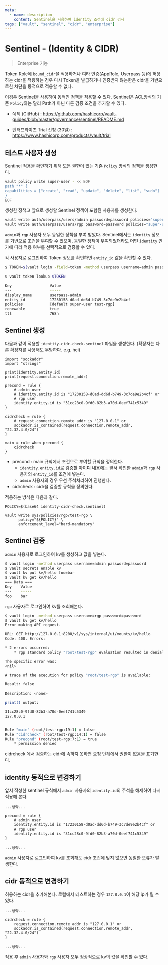 ```yaml
---
meta:
  - name: description
    content: Sentinel을 사용하여 identity 조건에 cidr 검사
tags: ["vault", "sentinel", "cidr", "enterprise"]
---
```

# Sentinel - (Identity & CIDR)

> Enterprise 기능

Token Role에 `bound_cidr`을 적용하거나 여타 인증(AppRole, Userpass 등)에 허용하는 cidr을 적용하는 경우 다시 Token을 발급하거나 인증받지 않는한은 cidr을 기반으로한 차단을 동적으로 적용할 수 없다.

이경우 Sentinel을 사용하여 동적인 정책을 적용할 수 있다. Sentinel은 ACL방식의 기존 `Policy`와는 달리 Path가 아닌 다른 검증 조건을 추가할 수 있다.

- 예제 (GitHub) : <https://github.com/hashicorp/vault-guides/blob/master/governance/sentinel/README.md>

- 엔터프라이즈 Trial 신청 (30일) : <https://www.hashicorp.com/products/vault/trial>

## 테스트 사용자 생성

Sentinel 적용을 확인하기 위해 모든 권한이 있는 기존 `Policy` 방식의 정책을 생성한다.

```bash
vault policy write super-user - << EOF
path "*" {
capabilities = ["create", "read", "update", "delete", "list", "sudo"]
}
EOF
```

생성한 정책고 앞으로 생성할 Sentinel 정책이 포함된 사용자를 생성한다.

```bash
vault write auth/userpass/users/admin password=password policies="super-user, test-rgp"
vault write auth/userpass/users/rgp password=password policies="super-user, test-rgp"
```

`admin`과 `rgp` 사용자 모두 동일한 정책을 부여 받았다. Sentinel에서는 `identity` 정보를 기반으로 조건을 부여할 수 있으며, 동일한 정책이 부여되었더라도 어떤 `identity` 인가에 따라 적용 여부를 선택적으로 검증할 수 있다.

각 사용자로 로그인하여 Token 정보를 확인하면 `entity_id` 값을 확인할 수 있다.

```bash
$ TOKEN=$(vault login -field=token -method userpass username=admin password=password)

$ vault token lookup $TOKEN

Key                 Value
---                 -----
display_name        userpass-admin
entity_id           17230158-d0ad-dd6d-b749-3c7de9e2b4cf
policies            [default super-user test-rgp]
renewable           true
ttl                 768h
```

## Sentinel 생성

다음과 같이 적용할 `identity-cidr-check.sentinel` 파일을 생성한다. (확장자는 다른 확장자를 사용해도 무방하다. e.g. hcl)

```hcl
import "sockaddr"
import "strings"

print(identity.entity.id)
print(request.connection.remote_addr)

precond = rule {
    # admin user
    # identity.entity.id is "17230158-d0ad-dd6d-b749-3c7de9e2b4cf" or
    # rgp user
    identity.entity.id is "31cc28c0-9fd0-82b3-a70d-0eef741c5349"
}

cidrcheck = rule {
    # request.connection.remote_addr is "127.0.0.1" or
    sockaddr.is_contained(request.connection.remote_addr, "22.32.4.0/24")
}

main = rule when precond {
    cidrcheck
}
```

- precond : main 규칙에서 조건으로 부여할 규칙을 정의한다.
  - `identity.entity.id`로 검증할 아이디 내용에는 앞서 확인한 `admin`과 `rgp` 사용자의 `entity_id`를 조건에 넣는다.
  - `admin` 사용자의 경우 우선 주석처리하여 진행한다.
- cidrcheck : cidr을 검증할 규칙을 정의한다.

적용하는 방식은 다음과 같다.
```
POLICY=$(base64 identity-cidr-check.sentinel)

vault write sys/policies/rgp/test-rgp \
      policy="${POLICY}" \
      enforcement_level="hard-mandatory"
```

## Sentinel 검증

`admin` 사용자로 로그인하여 kv를 생성하고 값을 넣는다.

```bash
$ vault login -method userpass username=admin password=password
$ vault secrets enable kv
$ vault kv put kv/hello foo=bar
$ vault kv get kv/hello
=== Data ===
Key    Value
---    -----
foo    bar
```

`rgp` 사용자로 로그인하여 kv를 조회해본다.

```bash
$ vault login -method userpass username=rgp password=password
$ vault kv get kv/hello
Error making API request.

URL: GET http://127.0.0.1:8200/v1/sys/internal/ui/mounts/kv/hello
Code: 400. Errors:

* 2 errors occurred:
	* rgp standard policy "root/test-rgp" evaluation resulted in denial.

The specific error was:
<nil>

A trace of the execution for policy "root/test-rgp" is available:

Result: false

Description: <none>

print() output:

31cc28c0-9fd0-82b3-a70d-0eef741c5349
127.0.0.1


Rule "main" (root/test-rgp:19:1) = false
Rule "cidrcheck" (root/test-rgp:14:1) = false
Rule "precond" (root/test-rgp:7:1) = true
	* permission denied
```

cidrcheck 에서 검증하는 cidr에 속하지 못하면 요청 단계에서 권한이 없음을 표기한다.

## identity 동적으로 변경하기

앞서 작성한 sentinel 규칙에서 `admin` 사용자의 `identity.id`의 주석을 해제하여 다시 적용해 본다.

```hcl {5}
...생략...

precond = rule {
    # admin user
    identity.entity.id is "17230158-d0ad-dd6d-b749-3c7de9e2b4cf" or
    # rgp user
    identity.entity.id is "31cc28c0-9fd0-82b3-a70d-0eef741c5349"
}

...생략...
```

`admin` 사용자로 로그인하여 kv를 조회해도 cidr 조건에 맞지 않으면 동일한 오류가 발생한다.

## cidr 동적으로 변경하기

허용하는 cidr을 추가해본다. 로컬에서 테스트하는 경우 `127.0.0.1`이 해당 ip가 될 수 있다.

```hcl {4}
...생략...

cidrcheck = rule {
    request.connection.remote_addr is "127.0.0.1" or
    sockaddr.is_contained(request.connection.remote_addr, "22.32.4.0/24")
}

...생략...
```

적용 후 `admin` 사용자와 `rgp` 사용자 모두 정상적으로 kv의 값을 확인할 수 있다.